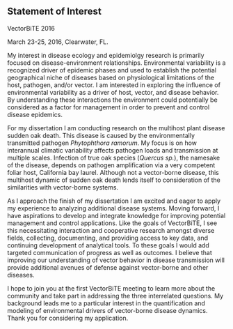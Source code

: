 ## Statement of Interest
VectorBiTE 2016 

March 23-25, 2016, Clearwater, FL.

My interest in disease ecology and epidemiolgy research is primarily focused on disease-environment relationships. Environmental variability is a recognized driver of epidemic phases and used to establish the potential geographical niche of diseases based on physiological limitations of the host, pathogen, and/or vector. I am interested in exploring the influence of environmental variability as a driver of host, vector, and disease behavior. By understanding these interactions the environment could potentially be considered as a factor for management in order to prevent and control disease epidemics.

For my dissertation I am conducting research on the multihost plant disease sudden oak death. This disease is caused by the environmentally transmitted pathogen *Phytophthora ramorum*. My focus is on how interannual climatic variability affects pathogen loads and transmission at multiple scales. Infection of true oak species (*Quercus sp.*), the namesake of the disease, depends on pathogen amplification via a very competent foliar host, California bay laurel. Although not a vector-borne disease, this multihost dynamic of sudden oak death lends itself to consideration of the similarities with vector-borne systems.

As I approach the finish of my dissertation I am excited and eager to apply my experience to analyzing additional disease systems. Moving forward, I have aspirations to develop and integrate knowledge for improving potential management and control applications. Like the goals of VectorBiTE, I see this necessitating interaction and cooperative research amongst diverse fields, collecting, documenting, and providing access to key data, and continuing development of analytical tools. To these goals I would add targeted communication of progress as well as outcomes. I believe that improving our understanding of vector behavior in disease transmission will provide additional avenues of defense against vector-borne and other diseases.

I hope to join you at the first VectorBiTE meeting to learn more about the community and take part in addressing the three interrelated questions. My background leads me to a particular interest in the quantification and modeling of environmental drivers of vector-borne disease dynamics. Thank you for considering my application.

